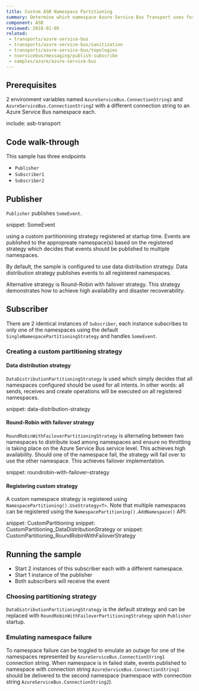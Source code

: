 ```yaml
---
title: Custom ASB Namespace Partitioning
summary: Determine which namespace Azure Service Bus Transport uses for partitioning.
component: ASB
reviewed: 2018-01-05
related:
 - transports/azure-service-bus
 - transports/azure-service-bus/sanitization
 - transports/azure-service-bus/topologies
 - nservicebus/messaging/publish-subscribe
 - samples/azure/azure-service-bus
---
```



## Prerequisites

2 environment variables named `AzureServiceBus.ConnectionString1` and `AzureServiceBus.ConnectionString2` with a different connection string to an Azure Service Bus namespace each.

include: asb-transport


## Code walk-through

This sample has three endpoints

* `Publisher`
* `Subscriber1`
* `Subscriber2`


## Publisher

`Publisher` publishes `SomeEvent`.

snippet: SomeEvent

using a custom partitionining strategy registered at startup time. Events are published to the appropreate namespace(s) based on the registered strategy which decides that events should be published to multiple namespaces.

By default, the sample is configured to use data distribution strategy. Data distribution strategy publishes events to all registered namespaces. 

Alternative strategy is Round-Robin with failover strategy. This strategy demonstrates how to achieve high availability and disaster recoverability. 


## Subscriber

There are 2 identical instances of `Subscriber`, each instance subscribes to only one of the namespaces using the default `SingleNamespacePartitioningStrategy` and handles `SomeEvent`. 


### Creating a custom partitioning strategy

#### Data distribution strategy

`DataDistributionPartitioningStrategy` is used which simply decides that all namespaces configured should be used for all intents. In other words: all sends, receives and create operations will be executed on all registered namespaces.

snippet: data-distribution-strategy


#### Round-Robin with failover strategy

`RoundRobinWithFailoverPartitioningStrategy` is alternating between two namespaces to distribute load among namespaces and ensure no throttling is taking place on the Azure Service Bus service level. This achieves high availability. Should one of the namespace fail, the strategy will fail over to use the other namespace. This achieves failover implementation.

snippet: roundrobin-with-failover-strategy


#### Registering custom strategy

A custom namespace strategy is registered using `NamespacePartitioning().UseStrategy<T>`. Note that multiple namespaces can be registered using the `NamespacePartitioning().AddNamespace()` API:

snippet: CustomPartitioning
snippet: CustomPartitioning_DataDistributionStrategy
or
snippet: CustomPartitioning_RoundRobinWithFailoverStrategy


## Running the sample

 * Start 2 instances of this subscriber each with a different namespace.
 * Start 1 instance of the publisher
 * Both subscribers will receive the event

### Choosing partitioning strategy

`DataDistributionPartitioningStrategy` is the default strategy and can be replaced with  `RoundRobinWithFailoverPartitioningStrategy` upon `Publisher` startup.

### Emulating namespace failure

To namespace failure can be toggled to emulate an outage for one of the namespaces represented by `AzureServiceBus.ConnectionString1` connection string. When namespace is in failed state, events published to namespace with connection string `AzureServiceBus.ConnectionString1` should be delivered to the second namespace (namespace with connection string `AzureServiceBus.ConnectionString2`).  

